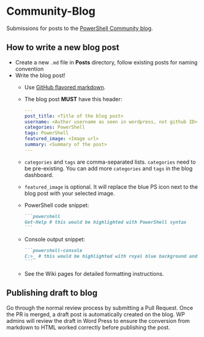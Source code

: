 # Community-Blog

Submissions for posts to the
[PowerShell Community blog](https://devblogs.microsoft.com/powershell-community).

## How to write a new blog post

- Create a new `.md` file in **Posts** directory, follow existing posts for naming convention
- Write the blog post!
  - Use [GitHub flavored markdown](https://github.com/adam-p/markdown-here/wiki/Markdown-Cheatsheet).
  - The blog post **MUST** have this header:

    ```yaml
    ---
    post_title: <Title of the blog post>
    username: <Author username as seen in wordpress, not github ID>
    categories: PowerShell
    tags: PowerShell
    featured_image: <Image url>
    summary: <Summary of the post>
    ---
    ```

  - `categories` and `tags` are comma-separated lists. `categories` need to be pre-existing. You can
    add more `categories` and `tags` in the blog dashboard.
  - `featured_image` is optional. It will replace the blue PS icon next to the blog post with your
    selected image.

  - PowerShell code snippet:

    ~~~markdown
    ```powershell
    Get-Help # this would be highlighted with PowerShell syntax
    ```
    ~~~

  - Console output snippet:

    ~~~markdown
    ```powershell-console
    C:>_ # this would be highlighted with royal blue background and white foreground.
    ```
    ~~~

  - See the Wiki pages for detailed formatting instructions.

## Publishing draft to blog

Go through the normal review process by submitting a Pull Request. Once the PR is merged, a draft
post is automatically created on the blog. WP admins will review the draft in Word Press to ensure
the conversion from markdown to HTML worked correctly before publishing the post.
